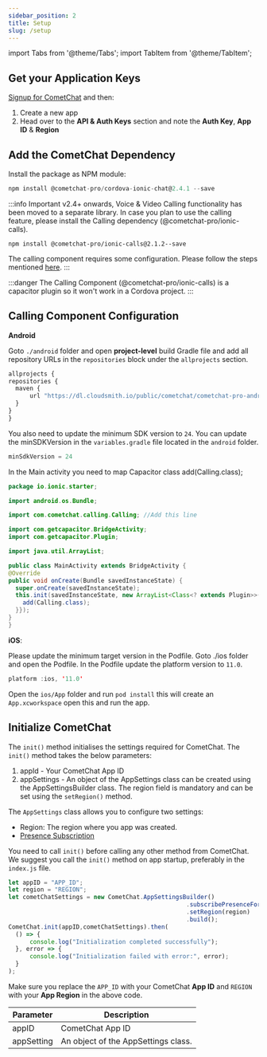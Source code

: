 ```yaml
---
sidebar_position: 2
title: Setup
slug: /setup
---
```


import Tabs from '@theme/Tabs';
import TabItem from '@theme/TabItem';


## Get your Application Keys

[Signup for CometChat](https://app.cometchat.com) and then:

1. Create a new app
2. Head over to the **API & Auth Keys** section and note the **Auth Key**, **App ID** & **Region**

## Add the CometChat Dependency

Install the package as NPM module:

<Tabs>
<TabItem value="Javascript" label="Javascript">

  ```javascript
npm install @cometchat-pro/cordova-ionic-chat@2.4.1 --save
  ```
</TabItem>
</Tabs>




:::info Important
 v2.4+ onwards, Voice & Video Calling functionality has been moved to a separate library. In case you plan to use the calling feature, please install the Calling dependency (@cometchat-pro/ionic-calls).
 
  `npm install @cometchat-pro/ionic-calls@2.1.2--save`
  
   The calling component requires some configuration. Please follow the steps mentioned [here](./setup#calling-component-configuration).
:::

:::danger
 The Calling Component (@cometchat-pro/ionic-calls) is a capacitor plugin so it won't work in a Cordova project.
:::

## Calling Component Configuration

**Android**

Goto `./android` folder and open **project-level** build Gradle file and add all repository URLs in the `repositories` block under the `allprojects` section.
<Tabs>
<TabItem value="build.gradle" label="build.gradle">

  ```javascript
allprojects {
  repositories {
    maven {
        url "https://dl.cloudsmith.io/public/cometchat/cometchat-pro-android/maven/"
    }
  }
}
  ```
</TabItem>
</Tabs>




You also need to update the minimum SDK version to `24`. You can update the minSDKVersion in the `variables.gradle` file located in the `android` folder.

<Tabs>
<TabItem value="variables.gradle" label="variables.gradle">

  ```javascript
minSdkVersion = 24
  ```
</TabItem>
</Tabs>


In the Main activity you need to map Capacitor class add(Calling.class);

<Tabs>
<TabItem value="Java" label="Java">

  ```java
package io.ionic.starter;

import android.os.Bundle;

import com.cometchat.calling.Calling; //Add this line

import com.getcapacitor.BridgeActivity;
import com.getcapacitor.Plugin;

import java.util.ArrayList;

public class MainActivity extends BridgeActivity {
  @Override
  public void onCreate(Bundle savedInstanceState) {
    super.onCreate(savedInstanceState);
    this.init(savedInstanceState, new ArrayList<Class<? extends Plugin>>() {{
      add(Calling.class);
    }});
  }
}
  ```
</TabItem>
</Tabs>


**iOS**:

Please update the minimum target version in the Podfile. Goto ./ios folder and open the Podfile. In the Podfile update the platform version to `11.0`.

<Tabs>
<TabItem value="Podfile" label="Podfile">

  ```swift
platform :ios, '11.0'
  ```
</TabItem>
</Tabs>



Open the `ios/App` folder and run `pod install` this will create an `App.xcworkspace` open this and run the app.

## Initialize CometChat

The `init()` method initialises the settings required for CometChat. The `init()`  method takes the below parameters:

1. appId - Your CometChat App ID
2. appSettings - An object of the AppSettings class can be created using the AppSettingsBuilder class. The region field is mandatory and can be set using the `setRegion()` method.

The `AppSettings` class allows you to configure two settings:

- Region: The region where you app was created.
- [Presence Subscription](./user-presence)

You need to call `init()` before calling any other method from CometChat. We suggest you call the `init()` method on app startup, preferably in the `index.js` file.

<Tabs>
<TabItem value="Javascript" label="Javascript">

  ```javascript
let appID = "APP_ID";
let region = "REGION";
let cometChatSettings = new CometChat.AppSettingsBuilder()
													.subscribePresenceForAllUsers()
													.setRegion(region)
													.build();
CometChat.init(appID,cometChatSettings).then(
	() => {
		console.log("Initialization completed successfully");
	}, error => {
		console.log("Initialization failed with error:", error);
	}
);
  ```
</TabItem>
</Tabs>





Make sure you replace the `APP_ID` with your CometChat **App ID** and `REGION` with your **App Region** in the above code.

| Parameter | Description | 
| ---- | ---- | 
| appID | CometChat App ID | 
| appSetting | An object of the AppSettings class. | 